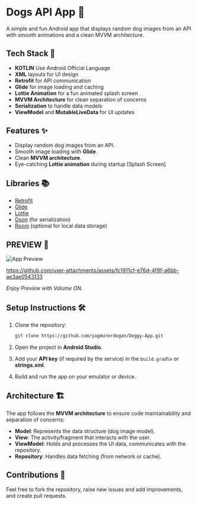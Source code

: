 # Dogs API App 🐶

A simple and fun Android app that displays random dog images from an API with smooth animations and a clean MVVM architecture.

## Tech Stack 🚀

- **KOTLIN** Use Android Official Language
- **XML** layouts for UI design
- **Retrofit** for API communication
- **Glide** for image loading and caching
- **Lottie Animation** for a fun animated splash screen
- **MVVM Architecture** for clean separation of concerns
- **Serialization** to handle data models
- **ViewModel** and **MutableLiveData** for UI updates

## Features ✨

- Display random dog images from an API.
- Smooth image loading with **Glide**.
- Clean **MVVM architecture**.
- Eye-catching **Lottie animation** during startup [Splash Screen]

## Libraries 📚

- [Retrofit](https://square.github.io/retrofit/)
- [Glide](https://github.com/bumptech/glide)
- [Lottie](https://airbnb.io/lottie/)
- [Gson](https://github.com/google/gson) (for serialization)
- [Room](https://developer.android.com/training/data-storage/room) (optional for local data storage)

## PREVIEW 📸

![App Preview]() 

https://github.com/user-attachments/assets/fc1911cf-e76d-4f9f-a6bb-ae3ae0543133

 
*Enjoy Preview with Volume ON.*

## Setup Instructions 🛠

1. Clone the repository:
   ```bash
   git clone https://github.com/yagmurerdogan/Doggy-App.git
   ```
   
2. Open the project in **Android Studio**.

3. Add your **API key** (if required by the service) in the `build.gradle` or **strings.xml**.

4. Build and run the app on your emulator or device.

## Architecture 🏗️

The app follows the **MVVM architecture** to ensure code maintainability and separation of concerns:

- **Model**: Represents the data structure (dog image model).
- **View**: The activity/fragment that interacts with the user.
- **ViewModel**: Holds and processes the UI data, communicates with the repository.
- **Repository**: Handles data fetching (from network or cache).

## Contributions 🤝

Feel free to fork the repository, raise new issues and add improvements, and create pull requests.
